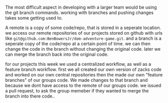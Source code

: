 The most difficult aspect in developing with a larger team would be using the git branch commands. working with branches and pushing changes takes some getting used to.

A remote is a copy of some code/repo, that is stored in a seperate location. we access our remote repositories of our projects stored on github with urls like ```git@github.com:BenBowersJr/dom-adventure-game.git```. and a branch is a seperate copy of the code/repo at a certain point of time. we can then change the code in the branch without changing the original code. later we can merge the branch back into the original code.

for our projects this week we  used a centralized workflow, as well as a feature branch workflow. first we all created our own version of zacks code and worked on our own central repositories then the made our own "feature branches" of our groups code. We made changes to that branch and because we dont have access to the remote of our groups code. we issued a pull request, to ask the group memeber if they wanted to merge the branch into there code..
